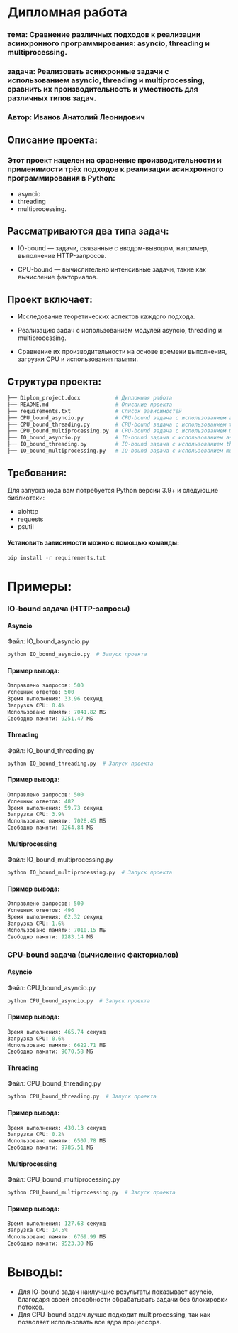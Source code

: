 # **Дипломная работа**
### тема: Сравнение различных подходов к реализации асинхронного программирования: asyncio, threading и multiprocessing.
### задача: Реализовать асинхронные задачи с использованием asyncio, threading и multiprocessing, сравнить их производительность и уместность для различных типов задач.
### Автор: Иванов Анатолий Леонидович
## Описание проекта:
### Этот проект нацелен на сравнение производительности и применимости трёх подходов к реализации асинхронного программирования в Python:
* asyncio
* threading
* multiprocessing.

## Рассматриваются два типа задач:

* IO-bound — задачи, связанные с вводом-выводом, например, выполнение HTTP-запросов.

* CPU-bound — вычислительно интенсивные задачи, такие как вычисление факториалов.

## Проект включает:

* Исследование теоретических аспектов каждого подхода.

* Реализацию задач с использованием модулей asyncio, threading и multiprocessing.

* Сравнение их производительности на основе времени выполнения, загрузки CPU и использования памяти.

## Структура проекта:
```python
├── Diplom_project.docx           # Дипломная работа
├── README.md                     # Описание проекта
├── requirements.txt              # Список зависимостей
├── CPU_bound_asyncio.py          # CPU-bound задача с использованием asyncio
├── CPU_bound_threading.py        # CPU-bound задача с использованием threading
├── CPU_bound_multiprocessing.py  # CPU-bound задача с использованием multiprocessing
├── IO_bound_asyncio.py           # IO-bound задача с использованием asyncio
├── IO_bound_threading.py         # IO-bound задача с использованием threading
├── IO_bound_multiprocessing.py   # IO-bound задача с использованием multiprocessing
```

## Требования:
Для запуска кода вам потребуется Python версии 3.9+ и следующие библиотеки:

* aiohttp
* requests
* psutil
  
#### Установить зависимости можно с помощью команды:
```python
pip install -r requirements.txt
```
# Примеры:
### IO-bound задача (HTTP-запросы)
#### Asyncio
Файл: IO_bound_asyncio.py
```python
python IO_bound_asyncio.py  # Запуск проекта
```
#### Пример вывода:
```python
Отправлено запросов: 500
Успешных ответов: 500
Время выполнения: 33.96 секунд
Загрузка CPU: 0.4%
Использовано памяти: 7041.82 МБ
Свободно памяти: 9251.47 МБ
```
#### Threading
Файл: IO_bound_threading.py
```python
python IO_bound_threading.py  # Запуск проекта
```
#### Пример вывода:
```python
Отправлено запросов: 500
Успешных ответов: 482
Время выполнения: 59.73 секунд
Загрузка CPU: 3.9%
Использовано памяти: 7028.45 МБ
Свободно памяти: 9264.84 МБ
```
#### Multiprocessing
Файл: IO_bound_multiprocessing.py
```python
python IO_bound_multiprocessing.py  # Запуск проекта
```
#### Пример вывода:
```python
Отправлено запросов: 500
Успешных ответов: 496
Время выполнения: 62.32 секунд
Загрузка CPU: 1.6%
Использовано памяти: 7010.15 МБ
Свободно памяти: 9283.14 МБ
```
### CPU-bound задача (вычисление факториалов)
#### Asyncio
Файл: CPU_bound_asyncio.py
```python
python CPU_bound_asyncio.py  # Запуск проекта
```
#### Пример вывода:
```python
Время выполнения: 465.74 секунд
Загрузка CPU: 0.6%
Использовано памяти: 6622.71 МБ
Свободно памяти: 9670.58 МБ
```
#### Threading
Файл: CPU_bound_threading.py
```python
python CPU_bound_threading.py  # Запуск проекта
```
#### Пример вывода:
```python
Время выполнения: 430.13 секунд
Загрузка CPU: 0.2%
Использовано памяти: 6507.78 МБ
Свободно памяти: 9785.51 МБ
```
#### Multiprocessing
Файл: CPU_bound_multiprocessing.py
```python
python CPU_bound_multiprocessing.py  # Запуск проекта
```
#### Пример вывода:
```python
Время выполнения: 127.68 секунд
Загрузка CPU: 14.5%
Использовано памяти: 6769.99 МБ
Свободно памяти: 9523.30 МБ
```
# Выводы:
* Для IO-bound задач наилучшие результаты показывает asyncio, благодаря своей способности обрабатывать задачи без блокировки потоков.
* Для CPU-bound задач лучше подходит multiprocessing, так как позволяет использовать все ядра процессора.